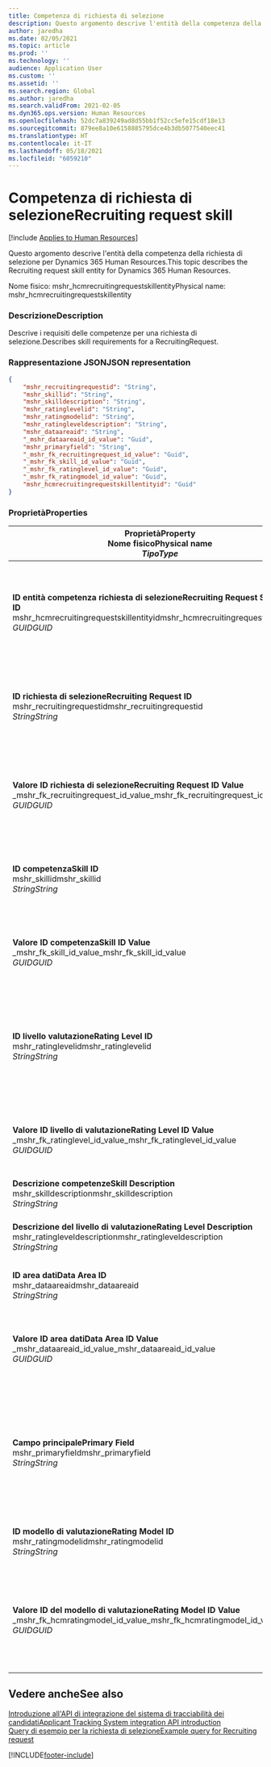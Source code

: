 ```yaml
---
title: Competenza di richiesta di selezione
description: Questo argomento descrive l'entità della competenza della richiesta di selezione per Dynamics 365 Human Resources.
author: jaredha
ms.date: 02/05/2021
ms.topic: article
ms.prod: ''
ms.technology: ''
audience: Application User
ms.custom: ''
ms.assetid: ''
ms.search.region: Global
ms.author: jaredha
ms.search.validFrom: 2021-02-05
ms.dyn365.ops.version: Human Resources
ms.openlocfilehash: 52dc7a839249ad8d55bb1f52cc5efe15cdf18e13
ms.sourcegitcommit: 879ee8a10e6158885795dce4b3db5077540eec41
ms.translationtype: HT
ms.contentlocale: it-IT
ms.lasthandoff: 05/18/2021
ms.locfileid: "6059210"
---
```

# <a name="recruiting-request-skill"></a><span data-ttu-id="e6d08-103">Competenza di richiesta di selezione</span><span class="sxs-lookup"><span data-stu-id="e6d08-103">Recruiting request skill</span></span>

[!include [Applies to Human Resources](../includes/applies-to-hr.md)]

<span data-ttu-id="e6d08-104">Questo argomento descrive l'entità della competenza della richiesta di selezione per Dynamics 365 Human Resources.</span><span class="sxs-lookup"><span data-stu-id="e6d08-104">This topic describes the Recruiting request skill entity for Dynamics 365 Human Resources.</span></span>

<span data-ttu-id="e6d08-105">Nome fisico: mshr_hcmrecruitingrequestskillentity</span><span class="sxs-lookup"><span data-stu-id="e6d08-105">Physical name: mshr_hcmrecruitingrequestskillentity</span></span>

### <a name="description"></a><span data-ttu-id="e6d08-106">Descrizione</span><span class="sxs-lookup"><span data-stu-id="e6d08-106">Description</span></span>

<span data-ttu-id="e6d08-107">Descrive i requisiti delle competenze per una richiesta di selezione.</span><span class="sxs-lookup"><span data-stu-id="e6d08-107">Describes skill requirements for a RecruitingRequest.</span></span>

### <a name="json-representation"></a><span data-ttu-id="e6d08-108">Rappresentazione JSON</span><span class="sxs-lookup"><span data-stu-id="e6d08-108">JSON representation</span></span>

```json
{
    "mshr_recruitingrequestid": "String",
    "mshr_skillid": "String",
    "mshr_skilldescription": "String",
    "mshr_ratinglevelid": "String",
    "mshr_ratingmodelid": "String",
    "mshr_ratingleveldescription": "String",
    "mshr_dataareaid": "String",
    "_mshr_dataareaid_id_value": "Guid",
    "mshr_primaryfield": "String",
    "_mshr_fk_recruitingrequest_id_value": "Guid",
    "_mshr_fk_skill_id_value": "Guid",
    "_mshr_fk_ratinglevel_id_value": "Guid",
    "_mshr_fk_ratingmodel_id_value": "Guid",
    "mshr_hcmrecruitingrequestskillentityid": "Guid"
}
```

### <a name="properties"></a><span data-ttu-id="e6d08-109">Proprietà</span><span class="sxs-lookup"><span data-stu-id="e6d08-109">Properties</span></span>

| <span data-ttu-id="e6d08-110">Proprietà</span><span class="sxs-lookup"><span data-stu-id="e6d08-110">Property</span></span><br><span data-ttu-id="e6d08-111">**Nome fisico**</span><span class="sxs-lookup"><span data-stu-id="e6d08-111">**Physical name**</span></span><br><span data-ttu-id="e6d08-112">**_Tipo_**</span><span class="sxs-lookup"><span data-stu-id="e6d08-112">**_Type_**</span></span> | <span data-ttu-id="e6d08-113">Utilizza</span><span class="sxs-lookup"><span data-stu-id="e6d08-113">Use</span></span> | <span data-ttu-id="e6d08-114">Descrizione</span><span class="sxs-lookup"><span data-stu-id="e6d08-114">Description</span></span> |
| --- | --- | --- |
| <span data-ttu-id="e6d08-115">**ID entità competenza richiesta di selezione**</span><span class="sxs-lookup"><span data-stu-id="e6d08-115">**Recruiting Request Skill Entity ID**</span></span><br><span data-ttu-id="e6d08-116">mshr_hcmrecruitingrequestskillentityid</span><span class="sxs-lookup"><span data-stu-id="e6d08-116">mshr_hcmrecruitingrequestskillentityid</span></span><br><span data-ttu-id="e6d08-117">*GUID*</span><span class="sxs-lookup"><span data-stu-id="e6d08-117">*GUID*</span></span> | <span data-ttu-id="e6d08-118">Sola lettura</span><span class="sxs-lookup"><span data-stu-id="e6d08-118">Read-only</span></span><br><span data-ttu-id="e6d08-119">Richiesto</span><span class="sxs-lookup"><span data-stu-id="e6d08-119">Required</span></span> | <span data-ttu-id="e6d08-120">Identificatore univoco generato dal sistema per il record **Competenza di richiesta di selezione**.</span><span class="sxs-lookup"><span data-stu-id="e6d08-120">System-generated unique identifier for the **Recruiting Request Skill** record.</span></span> |
| <span data-ttu-id="e6d08-121">**ID richiesta di selezione**</span><span class="sxs-lookup"><span data-stu-id="e6d08-121">**Recruiting Request ID**</span></span><br><span data-ttu-id="e6d08-122">mshr_recruitingrequestid</span><span class="sxs-lookup"><span data-stu-id="e6d08-122">mshr_recruitingrequestid</span></span><br><span data-ttu-id="e6d08-123">*String*</span><span class="sxs-lookup"><span data-stu-id="e6d08-123">*String*</span></span> | <span data-ttu-id="e6d08-124">Scrivi una volta</span><span class="sxs-lookup"><span data-stu-id="e6d08-124">Write-once</span></span><br><span data-ttu-id="e6d08-125">Richiesto</span><span class="sxs-lookup"><span data-stu-id="e6d08-125">Required</span></span> | <span data-ttu-id="e6d08-126">L'identificatore univoco leggibile dall'utente della richiesta di selezione associata.</span><span class="sxs-lookup"><span data-stu-id="e6d08-126">The user-readable unique identifier of the associated recruiting request.</span></span> |
| <span data-ttu-id="e6d08-127">**Valore ID richiesta di selezione**</span><span class="sxs-lookup"><span data-stu-id="e6d08-127">**Recruiting Request ID Value**</span></span><br><span data-ttu-id="e6d08-128">_mshr_fk_recruitingrequest_id_value</span><span class="sxs-lookup"><span data-stu-id="e6d08-128">_mshr_fk_recruitingrequest_id_value</span></span><br><span data-ttu-id="e6d08-129">*GUID*</span><span class="sxs-lookup"><span data-stu-id="e6d08-129">*GUID*</span></span> | <span data-ttu-id="e6d08-130">Sola lettura</span><span class="sxs-lookup"><span data-stu-id="e6d08-130">Read-only</span></span><br><span data-ttu-id="e6d08-131">Richiesto</span><span class="sxs-lookup"><span data-stu-id="e6d08-131">Required</span></span><br> <span data-ttu-id="e6d08-132">Chiave esterna: mshr_hcmrecruitingrequestentityid dell'entità mshr_hcmrecruitingrequestentity</span><span class="sxs-lookup"><span data-stu-id="e6d08-132">Foreign key: mshr_hcmrecruitingrequestentityid of mshr_hcmrecruitingrequestentity entity</span></span> | <span data-ttu-id="e6d08-133">L'identificatore univoco generato dall'utente della richiesta di selezione associata.</span><span class="sxs-lookup"><span data-stu-id="e6d08-133">System-generated unique identifier of the associated recruiting request.</span></span> |
| <span data-ttu-id="e6d08-134">**ID competenza**</span><span class="sxs-lookup"><span data-stu-id="e6d08-134">**Skill ID**</span></span><br><span data-ttu-id="e6d08-135">mshr_skillid</span><span class="sxs-lookup"><span data-stu-id="e6d08-135">mshr_skillid</span></span><br><span data-ttu-id="e6d08-136">*String*</span><span class="sxs-lookup"><span data-stu-id="e6d08-136">*String*</span></span><br> | <span data-ttu-id="e6d08-137">Scrivi una volta</span><span class="sxs-lookup"><span data-stu-id="e6d08-137">Write-once</span></span><br><span data-ttu-id="e6d08-138">Richiesto</span><span class="sxs-lookup"><span data-stu-id="e6d08-138">Required</span></span> | <span data-ttu-id="e6d08-139">L'identificatore univoco leggibile dall'utente della competenza richiesta.</span><span class="sxs-lookup"><span data-stu-id="e6d08-139">The user-readable unique identifier of the required skill.</span></span> |
| <span data-ttu-id="e6d08-140">**Valore ID competenza**</span><span class="sxs-lookup"><span data-stu-id="e6d08-140">**Skill ID Value**</span></span><br><span data-ttu-id="e6d08-141">_mshr_fk_skill_id_value</span><span class="sxs-lookup"><span data-stu-id="e6d08-141">_mshr_fk_skill_id_value</span></span><br><span data-ttu-id="e6d08-142">*GUID*</span><span class="sxs-lookup"><span data-stu-id="e6d08-142">*GUID*</span></span> | <span data-ttu-id="e6d08-143">Sola lettura</span><span class="sxs-lookup"><span data-stu-id="e6d08-143">Read-only</span></span><br><span data-ttu-id="e6d08-144">Richiesto</span><span class="sxs-lookup"><span data-stu-id="e6d08-144">Required</span></span><br><span data-ttu-id="e6d08-145">Chiave esterna: mshr_hcmskillentityid dell'entità mshr_hcmskillentity</span><span class="sxs-lookup"><span data-stu-id="e6d08-145">Foreign key: mshr_hcmskillentityid of mshr_hcmskillentity entity</span></span> | <span data-ttu-id="e6d08-146">Identificatore univoco generato dal sistema della competenza richiesta.</span><span class="sxs-lookup"><span data-stu-id="e6d08-146">System-generated unique identifier of the required skill.</span></span> |
| <span data-ttu-id="e6d08-147">**ID livello valutazione**</span><span class="sxs-lookup"><span data-stu-id="e6d08-147">**Rating Level ID**</span></span><br><span data-ttu-id="e6d08-148">mshr_ratinglevelid</span><span class="sxs-lookup"><span data-stu-id="e6d08-148">mshr_ratinglevelid</span></span><br><span data-ttu-id="e6d08-149">*String*</span><span class="sxs-lookup"><span data-stu-id="e6d08-149">*String*</span></span> | <span data-ttu-id="e6d08-150">Scrivi una volta</span><span class="sxs-lookup"><span data-stu-id="e6d08-150">Write-once</span></span><br><span data-ttu-id="e6d08-151">Facoltativo</span><span class="sxs-lookup"><span data-stu-id="e6d08-151">Optional</span></span> | <span data-ttu-id="e6d08-152">Il valore del livello di competenze richiesto selezionato per il lavoro, in base al modello di valutazione assegnato alla competenza.</span><span class="sxs-lookup"><span data-stu-id="e6d08-152">The required skill level value selected for the job, based on the rating model assigned to the skill.</span></span> |
| <span data-ttu-id="e6d08-153">**Valore ID livello di valutazione**</span><span class="sxs-lookup"><span data-stu-id="e6d08-153">**Rating Level ID Value**</span></span><br><span data-ttu-id="e6d08-154">_mshr_fk_ratinglevel_id_value</span><span class="sxs-lookup"><span data-stu-id="e6d08-154">_mshr_fk_ratinglevel_id_value</span></span><br><span data-ttu-id="e6d08-155">*GUID*</span><span class="sxs-lookup"><span data-stu-id="e6d08-155">*GUID*</span></span> | <span data-ttu-id="e6d08-156">Sola lettura</span><span class="sxs-lookup"><span data-stu-id="e6d08-156">Read-only</span></span><br><span data-ttu-id="e6d08-157">Facoltativo</span><span class="sxs-lookup"><span data-stu-id="e6d08-157">Optional</span></span><br><span data-ttu-id="e6d08-158">Chiave esterna: mshr_hcmratinglevelentityid dell'entità mshr_hcmratinglevelentity</span><span class="sxs-lookup"><span data-stu-id="e6d08-158">Foreign key: mshr_hcmratinglevelentityid of mshr_hcmratinglevelentity entity</span></span> | <span data-ttu-id="e6d08-159">Identificatore univoco generato dal sistema per il livello.</span><span class="sxs-lookup"><span data-stu-id="e6d08-159">System-generated unique identifier for the level.</span></span> |
| <span data-ttu-id="e6d08-160">**Descrizione competenze**</span><span class="sxs-lookup"><span data-stu-id="e6d08-160">**Skill Description**</span></span><br><span data-ttu-id="e6d08-161">mshr_skilldescription</span><span class="sxs-lookup"><span data-stu-id="e6d08-161">mshr_skilldescription</span></span><br><span data-ttu-id="e6d08-162">*String*</span><span class="sxs-lookup"><span data-stu-id="e6d08-162">*String*</span></span> | <span data-ttu-id="e6d08-163">Sola lettura</span><span class="sxs-lookup"><span data-stu-id="e6d08-163">Read-only</span></span><br><span data-ttu-id="e6d08-164">Richiesto</span><span class="sxs-lookup"><span data-stu-id="e6d08-164">Required</span></span> | <span data-ttu-id="e6d08-165">La descrizione delle competenze.</span><span class="sxs-lookup"><span data-stu-id="e6d08-165">The skill description.</span></span> |
| <span data-ttu-id="e6d08-166">**Descrizione del livello di valutazione**</span><span class="sxs-lookup"><span data-stu-id="e6d08-166">**Rating Level Description**</span></span><br><span data-ttu-id="e6d08-167">mshr_ratingleveldescription</span><span class="sxs-lookup"><span data-stu-id="e6d08-167">mshr_ratingleveldescription</span></span><br><span data-ttu-id="e6d08-168">*String*</span><span class="sxs-lookup"><span data-stu-id="e6d08-168">*String*</span></span> | <span data-ttu-id="e6d08-169">Sola lettura</span><span class="sxs-lookup"><span data-stu-id="e6d08-169">Read-only</span></span><br><span data-ttu-id="e6d08-170">Facoltativo</span><span class="sxs-lookup"><span data-stu-id="e6d08-170">Optional</span></span> | <span data-ttu-id="e6d08-171">La descrizione del livello delle competenze selezionato.</span><span class="sxs-lookup"><span data-stu-id="e6d08-171">The description of the selected skill level.</span></span> |
| <span data-ttu-id="e6d08-172">**ID area dati**</span><span class="sxs-lookup"><span data-stu-id="e6d08-172">**Data Area ID**</span></span><br><span data-ttu-id="e6d08-173">mshr_dataareaid</span><span class="sxs-lookup"><span data-stu-id="e6d08-173">mshr_dataareaid</span></span><br><span data-ttu-id="e6d08-174">*String*</span><span class="sxs-lookup"><span data-stu-id="e6d08-174">*String*</span></span> | <span data-ttu-id="e6d08-175">Lettura/scrittura</span><span class="sxs-lookup"><span data-stu-id="e6d08-175">Read/write</span></span><br><span data-ttu-id="e6d08-176">Facoltativo</span><span class="sxs-lookup"><span data-stu-id="e6d08-176">Optional</span></span> | <span data-ttu-id="e6d08-177">Specifica la persona giuridica (società).</span><span class="sxs-lookup"><span data-stu-id="e6d08-177">Specifies the legal entity (company).</span></span> |
| <span data-ttu-id="e6d08-178">**Valore ID area dati**</span><span class="sxs-lookup"><span data-stu-id="e6d08-178">**Data Area ID Value**</span></span><br><span data-ttu-id="e6d08-179">_mshr_dataareaid_id_value</span><span class="sxs-lookup"><span data-stu-id="e6d08-179">_mshr_dataareaid_id_value</span></span><br><span data-ttu-id="e6d08-180">*GUID*</span><span class="sxs-lookup"><span data-stu-id="e6d08-180">*GUID*</span></span> | <span data-ttu-id="e6d08-181">Sola lettura</span><span class="sxs-lookup"><span data-stu-id="e6d08-181">Read-only</span></span><br><span data-ttu-id="e6d08-182">Facoltativo</span><span class="sxs-lookup"><span data-stu-id="e6d08-182">Optional</span></span><br><span data-ttu-id="e6d08-183">Chiave esterna: cdm_companyid dell'entità cdm_company</span><span class="sxs-lookup"><span data-stu-id="e6d08-183">Foreign key: cdm_companyid of cdm_company entity</span></span> | <span data-ttu-id="e6d08-184">Valore GUID generato dal sistema che identifica la persona giuridica (società).</span><span class="sxs-lookup"><span data-stu-id="e6d08-184">System-generated GUID value identifying the legal entity (company).</span></span> |
| <span data-ttu-id="e6d08-185">**Campo principale**</span><span class="sxs-lookup"><span data-stu-id="e6d08-185">**Primary Field**</span></span><br><span data-ttu-id="e6d08-186">mshr_primaryfield</span><span class="sxs-lookup"><span data-stu-id="e6d08-186">mshr_primaryfield</span></span><br><span data-ttu-id="e6d08-187">*String*</span><span class="sxs-lookup"><span data-stu-id="e6d08-187">*String*</span></span> | <span data-ttu-id="e6d08-188">Sola lettura</span><span class="sxs-lookup"><span data-stu-id="e6d08-188">Read-only</span></span><br><span data-ttu-id="e6d08-189">Richiesto</span><span class="sxs-lookup"><span data-stu-id="e6d08-189">Required</span></span> | <span data-ttu-id="e6d08-190">Concatenazione del valore della richiesta di selezione, dell'ID delle competenze come altro metodo per identificare in modo univoco il record.</span><span class="sxs-lookup"><span data-stu-id="e6d08-190">Concatenation of Recruiting Request value and Skill ID as another method to uniquely identify the record.</span></span> |
| <span data-ttu-id="e6d08-191">**ID modello di valutazione**</span><span class="sxs-lookup"><span data-stu-id="e6d08-191">**Rating Model ID**</span></span><br><span data-ttu-id="e6d08-192">mshr_ratingmodelid</span><span class="sxs-lookup"><span data-stu-id="e6d08-192">mshr_ratingmodelid</span></span><br><span data-ttu-id="e6d08-193">*String*</span><span class="sxs-lookup"><span data-stu-id="e6d08-193">*String*</span></span> | <span data-ttu-id="e6d08-194">Lettura/scrittura</span><span class="sxs-lookup"><span data-stu-id="e6d08-194">Read-write</span></span><br><span data-ttu-id="e6d08-195">Richiesto</span><span class="sxs-lookup"><span data-stu-id="e6d08-195">Required</span></span> | <span data-ttu-id="e6d08-196">Il modello di valutazione utilizzato per valutare la competenza.</span><span class="sxs-lookup"><span data-stu-id="e6d08-196">The rating model used to rate the skill.</span></span> |
| <span data-ttu-id="e6d08-197">**Valore ID del modello di valutazione**</span><span class="sxs-lookup"><span data-stu-id="e6d08-197">**Rating Model ID Value**</span></span><br><span data-ttu-id="e6d08-198">_mshr_fk_hcmratingmodel_id_value</span><span class="sxs-lookup"><span data-stu-id="e6d08-198">_mshr_fk_hcmratingmodel_id_value</span></span><br><span data-ttu-id="e6d08-199">*GUID*</span><span class="sxs-lookup"><span data-stu-id="e6d08-199">*GUID*</span></span> | <span data-ttu-id="e6d08-200">Sola lettura</span><span class="sxs-lookup"><span data-stu-id="e6d08-200">Read-only</span></span><br><span data-ttu-id="e6d08-201">Richiesto</span><span class="sxs-lookup"><span data-stu-id="e6d08-201">Required</span></span><br><span data-ttu-id="e6d08-202">Chiave esterna: mshr_hcmratingmodelentityid dell'entità mshr_hcmratingmodelentity</span><span class="sxs-lookup"><span data-stu-id="e6d08-202">Foreign key: mshr_hcmratingmodelentityid of mshr_hcmratingmodelentity entity</span></span> | <span data-ttu-id="e6d08-203">Identificatore univoco generato dal sistema del modello di valutazione utilizzato per valutare la competenza.</span><span class="sxs-lookup"><span data-stu-id="e6d08-203">System-generated unique identifier of the rating model used to rate the skill.</span></span> |

## <a name="see-also"></a><span data-ttu-id="e6d08-204">Vedere anche</span><span class="sxs-lookup"><span data-stu-id="e6d08-204">See also</span></span>

[<span data-ttu-id="e6d08-205">Introduzione all'API di integrazione del sistema di tracciabilità dei candidati</span><span class="sxs-lookup"><span data-stu-id="e6d08-205">Applicant Tracking System integration API introduction</span></span>](hr-admin-integration-ats-api-introduction.md)<br>
[<span data-ttu-id="e6d08-206">Query di esempio per la richiesta di selezione</span><span class="sxs-lookup"><span data-stu-id="e6d08-206">Example query for Recruiting request</span></span>](hr-admin-integration-ats-api-recruiting-request-example-query.md)


[!INCLUDE[footer-include](../includes/footer-banner.md)]